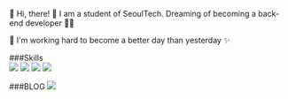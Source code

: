 👋 Hi, there! 🌴
I am a student of SeoulTech. Dreaming of becoming a back-end developer 🧑‍💻

🚀 I'm working hard to become a better day than yesterday ✨ 

###Skills     
<img src="https://img.shields.io/badge/Python-3776AB?style=for-the-badge&logo=Python&logoColor=white">
<img src="https://img.shields.io/badge/JAVA-DD6620?style=for-the-badge&logo=JAVA&logoColor=white">
<img src="https://img.shields.io/badge/SPRING-6DB33F?style=for-the-badge&logo=SPRING&logoColor=white">
<img src="https://img.shields.io/badge/ANDROID-3DDC84?style=for-the-badge&logo=ANDROID&logoColor=white">


###BLOG
<a href="https://changha-dev.tistory.com/" target="_blank">
<img src="https://img.shields.io/badge/TISTORY-000000?style=for-the-badge&logo=TISTORY&logoColor=white"></a>

